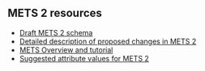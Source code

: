 ## METS 2 resources

* [Draft METS 2 schema](https://github.com/mets/METS-schema/blob/mets2/v2/mets.xsd)
* [Detailed description of proposed changes in METS 2](https://github.com/mets/METS-schema/blob/mets2/METS2.md)
* [METS Overview and tutorial](https://github.com/mets/METS-board/blob/mets2/web%20documents/metsoverview.md)
* [Suggested attribute values for METS 2](METS2-Suggested-Attribute-Values)